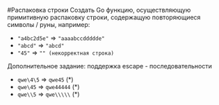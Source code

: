 #Распаковка строки
Создать Go функцию, осуществляющую примитивную распаковку строки, содержащую повторяющиеся символы / руны, например:

* `"a4bc2d5e"` => `"aaaabccddddde"`
* `"abcd"` => `"abcd"`
* `"45"` => `"" (некорректная строка)`

Дополнительное задание: поддержка escape - последовательности
* `qwe\4\5` => `qwe45` (*)
* `qwe\45` => `qwe44444` (*)
* `qwe\\5` => `qwe\\\\\` (*)